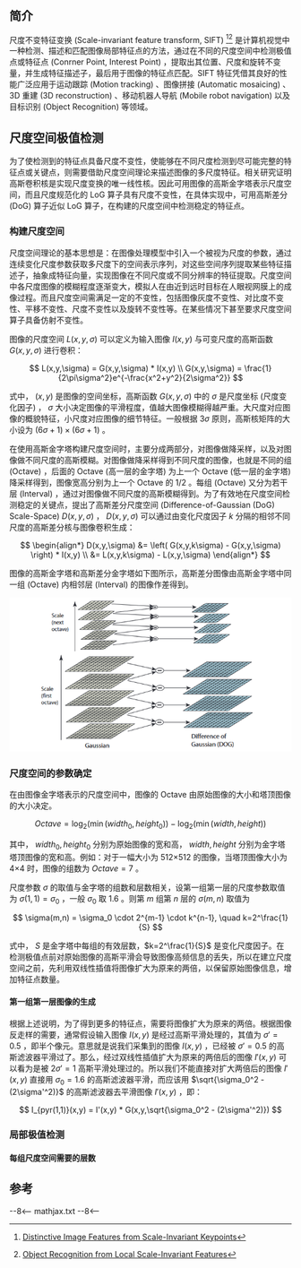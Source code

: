 ## 简介

尺度不变特征变换 (Scale-invariant feature transform, SIFT) [^1][^2] 是计算机视觉中一种检测、描述和匹配图像局部特征点的方法，通过在不同的尺度空间中检测极值点或特征点 (Conrner Point, Interest Point) ，提取出其位置、尺度和旋转不变量，并生成特征描述子，最后用于图像的特征点匹配。SIFT 特征凭借其良好的性能广泛应用于运动跟踪 (Motion tracking) 、图像拼接 (Automatic mosaicing) 、3D 重建 (3D reconstruction) 、移动机器人导航 (Mobile robot navigation) 以及目标识别 (Object Recognition) 等领域。



## 尺度空间极值检测

为了使检测到的特征点具备尺度不变性，使能够在不同尺度检测到尽可能完整的特征点或关键点，则需要借助尺度空间理论来描述图像的多尺度特征。相关研究证明高斯卷积核是实现尺度变换的唯一线性核。因此可用图像的高斯金字塔表示尺度空间，而且尺度规范化的 LoG 算子具有尺度不变性，在具体实现中，可用高斯差分 (DoG) 算子近似 LoG 算子，在构建的尺度空间中检测稳定的特征点。



### 构建尺度空间

尺度空间理论的基本思想是：在图像处理模型中引入一个被视为尺度的参数，通过连续变化尺度参数获取多尺度下的空间表示序列，对这些空间序列提取某些特征描述子，抽象成特征向量，实现图像在不同尺度或不同分辨率的特征提取。尺度空间中各尺度图像的模糊程度逐渐变大，模拟人在由近到远时目标在人眼视网膜上的成像过程。而且尺度空间需满足一定的不变性，包括图像灰度不变性、对比度不变性、平移不变性、尺度不变性以及旋转不变性等。在某些情况下甚至要求尺度空间算子具备仿射不变性。

图像的尺度空间 $L(x,y,\sigma)$ 可以定义为输入图像 $I(x,y)$ 与可变尺度的高斯函数 $G(x,y,\sigma)$ 进行卷积：

$$
L(x,y,\sigma) = G(x,y,\sigma) * I(x,y) \\
G(x,y,\sigma) = \frac{1}{2\pi\sigma^2}e^{-\frac{x^2+y^2}{2\sigma^2}}
$$

式中， $(x,y)$ 是图像的空间坐标，高斯函数 $G(x,y,\sigma)$ 中的 $\sigma$ 是尺度坐标 (尺度变化因子) ， $\sigma$ 大小决定图像的平滑程度，值越大图像模糊得越严重。大尺度对应图像的概貌特征，小尺度对应图像的细节特征。一般根据 $3\sigma$ 原则，高斯核矩阵的大小设为 $(6\sigma+1)\times(6\sigma+1)$ 。

在使用高斯金字塔构建尺度空间时，主要分成两部分，对图像做降采样，以及对图像做不同尺度的高斯模糊。对图像做降采样得到不同尺度的图像，也就是不同的组 (Octave) ，后面的 Octave (高一层的金字塔) 为上一个 Octave (低一层的金字塔) 降采样得到，图像宽高分别为上一个 Octave 的 $1/2$ 。每组 (Octave) 又分为若干层 (Interval) ，通过对图像做不同尺度的高斯模糊得到。为了有效地在尺度空间检测稳定的关键点，提出了高斯差分尺度空间 (Difference-of-Gaussian (DoG) Scale-Space) $D(x,y,\sigma)$ ， $D(x,y,\sigma)$ 可以通过由变化尺度因子 $k$ 分隔的相邻不同尺度的高斯差分核与图像卷积生成：

$$
\begin{align*}
D(x,y,\sigma) &= \left( G(x,y,k\sigma) - G(x,y,\sigma) \right) * I(x,y) \\
&= L(x,y,k\sigma) - L(x,y,\sigma)
\end{align*}
$$

图像的高斯金字塔和高斯差分金字塔如下图所示，高斯差分图像由高斯金字塔中同一组 (Octave) 内相邻层 (Interval) 的图像作差得到。

![图像高斯金字塔](image/DoG.png)

### 尺度空间的参数确定

在由图像金字塔表示的尺度空间中，图像的 Octave 由原始图像的大小和塔顶图像的大小决定。

$$
Octave = \log_2(\min(width_0,height_0)) - \log_2(\min(width,height))
$$

其中， $width_0, \, height_0$ 分别为原始图像的宽和高， $width, \, height$ 分别为金字塔塔顶图像的宽和高。例如：对于一幅大小为 512×512 的图像，当塔顶图像大小为 4×4 时，图像的组数为 $Octave=7$ 。

尺度参数 $\sigma$ 的取值与金字塔的组数和层数相关，设第一组第一层的尺度参数取值为 $\sigma(1,1) = \sigma_0$ ，一般 $\sigma_0$ 取 $1.6$ 。则第 $m$ 组第 $n$ 层的 $\sigma(m,n)$ 取值为

$$
\sigma(m,n) = \sigma_0 \cdot 2^{m-1} \cdot k^{n-1}, \quad k=2^\frac{1}{S}
$$

式中， $S$ 是金字塔中每组的有效层数，$k=2^\frac{1}{S}$ 是变化尺度因子。在检测极值点前对原始图像的高斯平滑会导致图像高频信息的丢失，所以在建立尺度空间之前，先利用双线性插值将图像扩大为原来的两倍，以保留原始图像信息，增加特征点数量。



#### 第一组第一层图像的生成

根据上述说明，为了得到更多的特征点，需要将图像扩大为原来的两倍。根据图像反走样的需要，通常假设输入图像 $I(x,y)$ 是经过高斯平滑处理的，其值为 $\sigma' = 0.5$ ，即半个像元。意思就是说我们采集到的图像 $I(x,y)$ ，已经被 $\sigma' = 0.5$ 的高斯滤波器平滑过了。那么，经过双线性插值扩大为原来的两倍后的图像 $I'(x,y)$ 可以看为是被 $2\sigma' = 1$ 高斯平滑处理过的。所以我们不能直接对扩大两倍后的图像 $I'(x,y)$ 直接用 $\sigma_0 = 1.6$ 的高斯滤波器平滑，而应该用 $\sqrt{\sigma_0^2 - (2\sigma'^2)}$ 的高斯滤波器去平滑图像 $I'(x,y)$ ，即：

$$
I_{pyr(1,1)}(x,y) = I'(x,y) * G(x,y,\sqrt{\sigma_0^2 - (2\sigma'^2)})
$$



### 局部极值检测





#### 每组尺度空间需要的层数











## 参考

[^1]: [Distinctive Image Features from Scale-Invariant Keypoints](https://www.cs.ubc.ca/~lowe/papers/ijcv04.pdf) 
[^2]: [Object Recognition from Local Scale-Invariant Features](http://cgit.nutn.edu.tw:8080/cgit/PaperDL/iccv99.pdf) 
[^3]: Slides : [Object Recognition from Local Scale-Invariant Feature](https://people.cs.umass.edu/~elm/Teaching/ppt/SIFT.pdf) 
[^4]: Senit_Co 博客：[图像特征之SIFT特征匹配](https://senitco.github.io/2017/06/24/image-feature-sift/) 
[^5]: 思维之际博客：[SIFT定位算法关键步骤的说明](https://www.cnblogs.com/ronny/p/4028776.html)





--8<--
mathjax.txt
--8<--